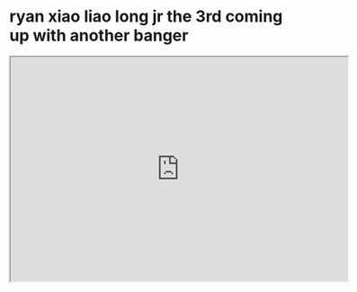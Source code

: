 # ryan xiao liao long jr the 3rd coming up with another banger

<iframe src="https://replit.com/@rliao569/Tetris?embed=1" width="600" height="400"></iframe>